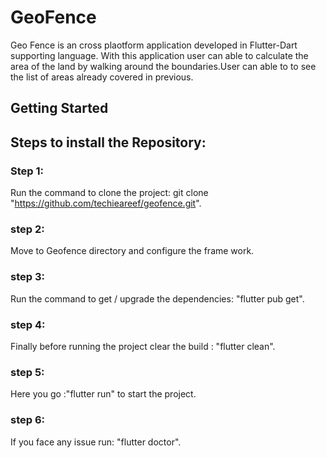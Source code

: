 # GeoFence

Geo Fence is an cross plaotform application developed in Flutter-Dart supporting language. With this application user can able to calculate the area of the land by walking around the boundaries.User can able to to see the list of areas already covered in previous.


## Getting Started

## Steps to install the Repository:
### Step 1:
Run the command to clone the project: git clone "https://github.com/techieareef/geofence.git".
### step 2:
Move to Geofence directory and configure the frame work.
### step 3:
Run the command to get / upgrade the dependencies: "flutter pub get".
### step 4:
Finally before running the project clear the build : "flutter clean".
### step 5:
Here you go :"flutter run" to start the project.
### step 6:
If you face any issue run: "flutter doctor".

